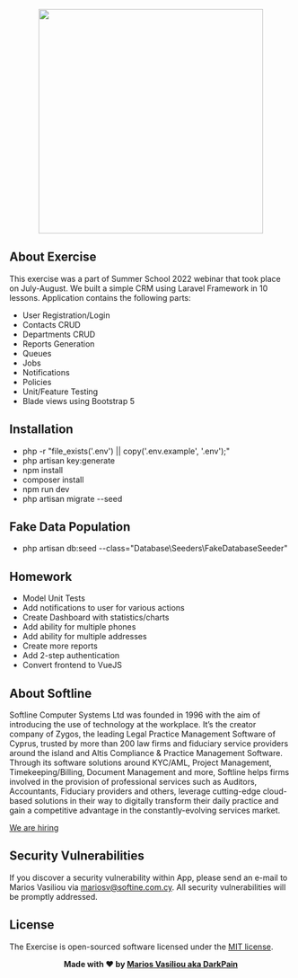 <p align="center"><a href="https://softline.com.cy" target="_blank"><img src="https://dtvvdk1fxf9q6.cloudfront.net/logos/softline.svg" width="400"></a></p>

## About Exercise

This exercise was a part of Summer School 2022 webinar that took place on July-August. We built a simple CRM using Laravel Framework in 10 lessons. Application contains the
following parts:

- User Registration/Login
- Contacts CRUD
- Departments CRUD
- Reports Generation
- Queues
- Jobs
- Notifications
- Policies
- Unit/Feature Testing
- Blade views using Bootstrap 5

## Installation

- php -r "file_exists('.env') || copy('.env.example', '.env');"
- php artisan key:generate
- npm install
- composer install
- npm run dev
- php artisan migrate --seed

## Fake Data Population

- php artisan db:seed --class="Database\Seeders\FakeDatabaseSeeder"

## Homework

- Model Unit Tests
- Add notifications to user for various actions
- Create Dashboard with statistics/charts
- Add ability for multiple phones
- Add ability for multiple addresses
- Create more reports
- Add 2-step authentication
- Convert frontend to VueJS

## About Softline

Softline Computer Systems Ltd was founded in 1996 with the aim of introducing the use of technology at the workplace. It’s the creator company of Zygos, the leading Legal Practice
Management Software of Cyprus, trusted by more than 200 law firms and fiduciary service providers around the island and Altis Compliance & Practice Management Software. Through its
software solutions around KYC/AML, Project Management, Timekeeping/Billing, Document Management and more, Softline helps firms involved in the provision of professional services
such as Auditors, Accountants, Fiduciary providers and others, leverage cutting-edge cloud-based solutions in their way to digitally transform their daily practice and gain a
competitive advantage in the constantly-evolving services market.

[We are hiring](https://softline.com.cy/careers/)

## Security Vulnerabilities

If you discover a security vulnerability within App, please send an e-mail to Marios Vasiliou via [mariosv@softine.com.cy](mailto:mariosv@softline.com.cy). All security
vulnerabilities will be promptly addressed.

## License

The Exercise is open-sourced software licensed under the [MIT license](https://opensource.org/licenses/MIT).

<p align="center"> <b>Made with ❤️ by <a href="https://www.linkedin.com/in/darkpain0/">Marios Vasiliou aka DarkPain</a> <b> </p>
